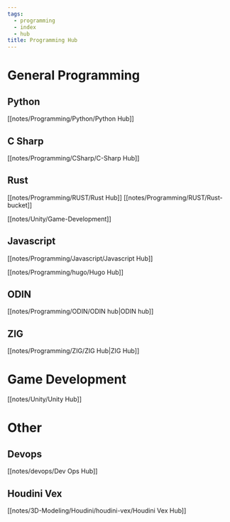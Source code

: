 ```yaml
---
tags:
  - programming
  - index
  - hub
title: Programming Hub
---
```


# General Programming

## Python

[[notes/Programming/Python/Python Hub]]

## C Sharp

[[notes/Programming/CSharp/C-Sharp Hub]]

## Rust

[[notes/Programming/RUST/Rust Hub]]
[[notes/Programming/RUST/Rust-bucket]]

[[notes/Unity/Game-Development]]

## Javascript

[[notes/Programming/Javascript/Javascript Hub]]

[[notes/Programming/hugo/Hugo Hub]]

## ODIN

[[notes/Programming/ODIN/ODIN hub|ODIN hub]]

## ZIG

[[notes/Programming/ZIG/ZIG Hub|ZIG Hub]]


# Game Development

[[notes/Unity/Unity Hub]]



# Other

## Devops

[[notes/devops/Dev Ops Hub]]


## Houdini Vex

[[notes/3D-Modeling/Houdini/houdini-vex/Houdini Vex Hub]]